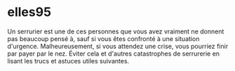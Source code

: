 # elles95
Un serrurier est une de ces personnes que vous avez vraiment ne donnent pas beaucoup pensé à, sauf si vous êtes confronté à une situation d'urgence. Malheureusement, si vous attendez une crise, vous pourriez finir par payer par le nez. Éviter cela et d'autres catastrophes de serrurerie en lisant les trucs et astuces utiles suivantes.
